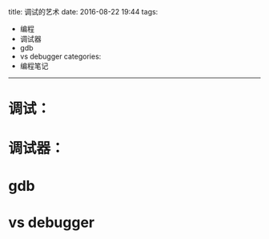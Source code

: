 title: 调试的艺术
date: 2016-08-22 19:44
tags:
- 编程
- 调试器
- gdb
- vs debugger
categories:
- 编程笔记
---

# 调试：

# 调试器：

# gdb

# vs debugger


